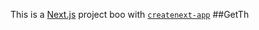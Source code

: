 This is a [Next.js](https://nextjs.org/) project boo
with [`createnext-app`](https://github.com/vercel/et.js/tree/caary/pckages/reaenet-ap)
##GetTh
